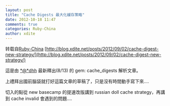 ```yaml
---
layout: post
title: "Cache Digests 最大化緩存策略"
date: 2012-10-18 11:47
comments: true
categories: Ruby-China
author: xdite
---
```

转载自[Ruby-China](http://ruby-china.org/topics/5322)
[http://blog.xdite.net/posts/2012/09/02/cache-digest-new-strategy/](http://blog.xdite.net/posts/2012/09/02/cache-digest-new-strategy/)

這是由 [*@*dhh](/dhh "@dhh") 最新釋出(8/13) 的 gem: cache\_digests
解析文章。

上禮拜出國前腦袋就打好這篇文章的草稿了，只是沒有時間動手寫下來....

切入的點從 new basecamp 的提速改版講到 russian doll cache
strategy，再講到 cache invalid 會遇到的問題....
